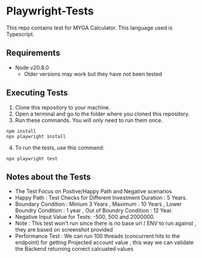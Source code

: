 # Playwright-Tests

This repo contains test for MYGA Calculator. This language used is Typescript.

## Requirements
- Node v20.8.0
  - Older versions may work but they have not been tested

## Executing Tests

1. Clone this repository to your machine.
2. Open a terminal and go to the folder where you cloned this repository.
3. Run these commands. You will only need to run them once.
```
npm install
npx playwright install
```
4. To run the tests, use this command:
```
npx playwright test
```

## Notes about the Tests

- The Test Focus on Postive/Happy Path and Negative scenarios 
- Happy Path : Test Checks for Different Investment Duration : 5 Years.
- Boundary Condition : Minium 3 Years , Maximum : 10 Years , Lower Boundry Condition : 1 year , Out of Boundry Condition : 12 Year.
- Negative Input Value for Tests: -500, 500 and 2000000.
- Note : This test won't run since there is no base url / ENV to run against , they are based on screenshot provided
- Performance Test : We can run 100 threads (concurrent hits to the endpoint) for getting Projected account value , this way we can validate the Backend returning correct calcuated values